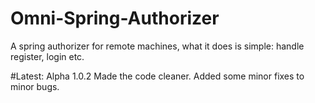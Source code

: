 # Omni-Spring-Authorizer

A spring authorizer for remote machines, what it does is simple: handle register, login etc.

#Latest: Alpha 1.0.2
Made the code cleaner. Added some minor fixes to minor bugs.
